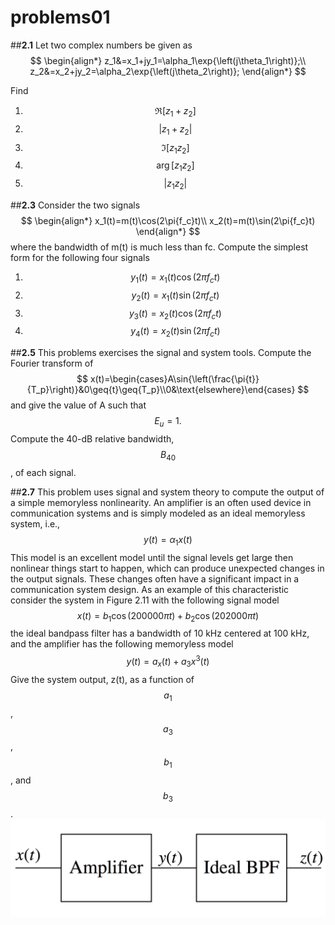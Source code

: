 # problems01

##**2.1** 
Let two complex numbers be given as 
$$
    \begin{align*}
    z_1&=x_1+jy_1=\alpha_1\exp{\left(j\theta_1\right)};\\
    z_2&=x_2+jy_2=\alpha_2\exp{\left(j\theta_2\right)};
    \end{align*}
$$

Find
1. $$\Re{\left[z_1+z_2\right]}$$
2. $$\left|z_1+z_2\right|$$
3. $$\Im{\left[z_1z_2\right]}$$
4. $$\arg{\left[z_1z_2\right]}$$
5. $$\left|z_1z_2\right|$$


##**2.3**
Consider the two signals
$$
    \begin{align*}
    x_1(t)=m(t)\cos(2\pi{f_c}t)\\ 
    x_2(t)=m(t)\sin(2\pi{f_c}t)
    \end{align*}
$$
where the bandwidth of m(t) is much less than fc. Compute the simplest form for the following four signals 
1. $$y_1(t)=x_1(t)\cos(2\pi{f_c}t)$$
2. $$y_2(t)=x_1(t)\sin(2\pi{f_c}t)$$
3. $$y_3(t)=x_2(t)\cos(2\pi{f_c}t)$$
4. $$y_4(t)=x_2(t)\sin(2\pi{f_c}t)$$


##**2.5**
This problems exercises the signal and system tools. Compute the Fourier transform of 
$$
    x(t)=\begin{cases}A\sin{\left(\frac{\pi{t}}{T_p}\right)}&0\geq{t}\geq{T_p}\\0&\text{elsewhere}\end{cases}
$$
and give the value of A such that $$E_u=1.$$ Compute the 40-dB relative bandwidth,$$B_{40}$$, of each signal. 


##**2.7**
This problem uses signal and system theory to compute the output of a simple memoryless nonlinearity. An amplifier is an often used device in communication systems and is simply modeled as an ideal memoryless system, i.e., 
$$
    y(t)=\alpha_1x(t)
$$
This model is an excellent model until the signal levels get large then nonlinear things start to happen, which can produce unexpected changes in the output signals. These changes often have a significant impact in a communication system design. As an example of this characteristic consider the system in Figure 2.11 with the following signal model 
$$
    x(t)=b_1\cos{(200000\pi{t})}+b_2\cos{(202000\pi{t})}
$$
the ideal bandpass filter has a bandwidth of 10 kHz centered at 100 kHz, and the amplifier has the following memoryless model 
$$
    y(t)=a_x(t)+a_3x^3(t)
$$
Give the system output, z(t), as a function of $$a_1$$, $$a_3$$, $$b_1$$, and $$b_3$$. 
![figure](week01/img/[ELEN141]hw01-figure01.png)
 


